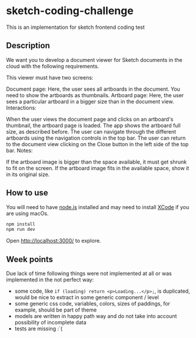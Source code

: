 # sketch-coding-challenge

This is an implementation for sketch frontend coding test

## Description

We want you to develop a document viewer for Sketch documents in the cloud with the following requirements.

This viewer must have two screens:

Document page: Here, the user sees all artboards in the document. You need to show the artboards as thumbnails.
Artboard page: Here, the user sees a particular artboard in a bigger size than in the document view.
Interactions:

When the user views the document page and clicks on an artboard's thumbnail, the artboard page is loaded. The app shows the artboard full size, as described before.
The user can navigate through the different artboards using the navigation controls in the top bar.
The user can return to the document view clicking on the Close button in the left side of the top bar.
Notes:

If the artboard image is bigger than the space available, it must get shrunk to fit on the screen.
If the artboard image fits in the available space, show it in its original size.

## How to use

You will need to have [node.js](https://nodejs.org/en/) installed and may need to install [XCode](https://developer.apple.com/xcode/) if you are using macOs. 

```bash
npm install
npm run dev
```
Open [http://localhost:3000/](http://localhost:3000/) to explore.

## Week points

Due lack of time following things were not implemented at all or was implemented in the not perfect way:

- some code, like ``if (loading) return <p>Loading...</p>;``, is duplicated, would be nice to extract in some generic component / level
- some generic css code, variables, colors, sizes of paddings, for example, should be part of theme 
- models are written in happy path way and do not take into account possibility of incomplete data
- tests are missing :`(